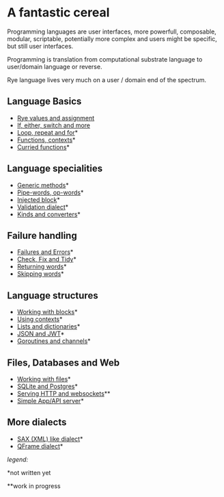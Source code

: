 # A fantastic cereal

Programming languages are user interfaces, more powerfull, composable, modular, scriptable,
potentially more complex and users might be specific, but still user interfaces.

Programming is translation from computational substrate language to user/domain language or reverse.

Rye language lives very much on a user / domain end of the spectrum.

## Language Basics

* <a href="./TOUR_1.html">Rye values and assignment</a>
* <a href="./TOUR_2.html">If, either, switch and more</a>
* <a href="./TOUR_3.html">Loop, repeat and for</a>*
* <a href="./TOUR_4.html">Functions, contexts</a>*
* <a href="./TOUR_15.html">Curried functions</a>*

## Language specialities

* <a href="./TOUR_11.html">Generic methods</a>*
* <a href="./TOUR_11.html">Pipe-words, op-words</a>*
* <a href="./TOUR_12.html">Injected block</a>*
* <a href="./TOUR_15.html">Validation dialect</a>*
* <a href="./TOUR_15.html">Kinds and converters</a>*

## Failure handling

* <a href="./TOUR_14.html">Failures and Errors</a>*
* <a href="./TOUR_14.html">Check, Fix and Tidy</a>*
* <a href="./TOUR_14.html">Returning words</a>*
* <a href="./TOUR_14.html">Skipping words</a>*

## Language structures

* <a href="./TOUR_11.html">Working with blocks</a>*
* <a href="./TOUR_11.html">Using contexts</a>*
* <a href="./TOUR_11.html">Lists and dictionaries</a>*
* <a href="./TOUR_11.html">JSON and JWT</a>*
* <a href="./TOUR_11.html">Goroutines and channels</a>*

## Files, Databases and Web

* <a href="./TOUR_11.html">Working with files</a>*
* <a href="./TOUR_11.html">SQLite and Postgres</a>*
* <a href="./TOUR_FDW_3.html">Serving HTTP and websockets</a>**
* <a href="./TOUR_11.html">Simple App/API server</a>*


## More dialects

* <a href="./TOUR_11.html">SAX (XML) like dialect</a>*
* <a href="./TOUR_11.html">QFrame dialect</a>*




*legend:*

*not written yet

**work in progress